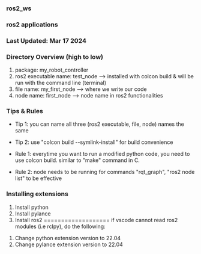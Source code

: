 ### ros2_ws
### ros2 applications
### Last Updated: Mar 17 2024

### Directory Overview (high to low)

1. package: my_robot_controller
2. ros2 executable name: test_node --> installed with colcon build & will be run with the command line (terminal)
3. file name: my_first_node --> where we write our code
4. node name: first_node --> node name in ros2 functionalities

### Tips & Rules
- Tip 1: you can name all three (ros2 executable, file, node) names the same
- Tip 2: use "colcon build --symlink-install" for build convenience

- Rule 1: everytime you want to run a modified python code, you need to use colcon build. similar to "make" command in C.
- Rule 2: node needs to be running for commands "rqt_graph", "ros2 node list" to be effective

### Installing extensions

1. Install python
2. Install pylance
3. Install ros2
===================
if vscode cannot read ros2 modules (i.e rclpy), do the following:

1) Change python extension version to 22.04
2) Change pylance extension version to 22.04